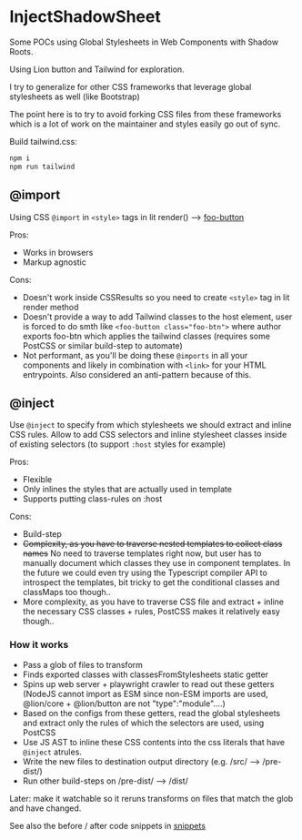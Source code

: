 # InjectShadowSheet

Some POCs using Global Stylesheets in Web Components with Shadow Roots.

Using Lion button and Tailwind for exploration.

I try to generalize for other CSS frameworks that leverage global stylesheets as well (like Bootstrap)

The point here is to try to avoid forking CSS files from these frameworks which is a lot of work on the maintainer and styles easily go out of sync.

Build tailwind.css:

```sh
npm i
npm run tailwind
```

## @import

Using CSS `@import` in `<style>` tags in lit render() --> [foo-button](./foo-button.js)

Pros:

- Works in browsers
- Markup agnostic

Cons:

- Doesn't work inside CSSResults so you need to create `<style>` tag in lit render method
- Doesn't provide a way to add Tailwind classes to the host element, user is forced to do smth like `<foo-button class="foo-btn">` where author exports foo-btn which applies the tailwind classes (requires some PostCSS or similar build-step to automate)
- Not performant, as you'll be doing these `@imports` in all your components and likely in combination with `<link>` for your HTML entrypoints. Also considered an anti-pattern because of this.

## @inject

Use `@inject` to specify from which stylesheets we should extract and inline CSS rules.
Allow to add CSS selectors and inline stylesheet classes inside of existing selectors (to support `:host` styles for example)

Pros:

- Flexible
- Only inlines the styles that are actually used in template
- Supports putting class-rules on :host

Cons:

- Build-step
- ~~Complexity, as you have to traverse nested templates to collect class names~~ No need to traverse templates right now, but user has to manually document which classes they use in component templates. In the future we could even try using the Typescript compiler API to introspect the templates, bit tricky to get the conditional classes and classMaps too though..
- More complexity, as you have to traverse CSS file and extract + inline the necessary CSS classes + rules, PostCSS makes it relatively easy though..

### How it works

- Pass a glob of files to transform
- Finds exported classes with classesFromStylesheets static getter
- Spins up web server + playwright crawler to read out these getters (NodeJS cannot import as ESM since non-ESM imports are used, @lion/core + @lion/button are not "type":"module"....)
- Based on the configs from these getters, read the global stylesheets and extract only the rules of which the selectors are used, using PostCSS
- Use JS AST to inline these CSS contents into the css literals that have `@inject` atrules.
- Write the new files to destination output directory (e.g. /src/ --> /pre-dist/)
- Run other build-steps on /pre-dist/ --> /dist/

Later: make it watchable so it reruns transforms on files that match the glob and have changed.

See also the before / after code snippets in [snippets](./snippets.md)
